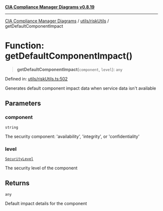 [**CIA Compliance Manager Diagrams v0.8.19**](../../../README.md)

***

[CIA Compliance Manager Diagrams](../../../modules.md) / [utils/riskUtils](../README.md) / getDefaultComponentImpact

# Function: getDefaultComponentImpact()

> **getDefaultComponentImpact**(`component`, `level`): `any`

Defined in: [utils/riskUtils.ts:502](https://github.com/Hack23/cia-compliance-manager/blob/8a17389ebf0d2a027875b835eec814811b99abcc/src/utils/riskUtils.ts#L502)

Generates default component impact data when service data isn't available

## Parameters

### component

`string`

The security component: 'availability', 'integrity', or 'confidentiality'

### level

[`SecurityLevel`](../../../types/cia/type-aliases/SecurityLevel.md)

The security level of the component

## Returns

`any`

Default impact details for the component

